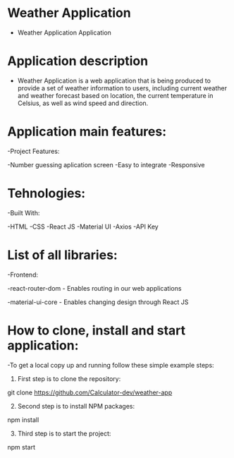 # Weather Application

- Weather Application Application

# Application description

- Weather Application is a web application that is being produced to provide a set of weather information to users, including current weather and weather forecast based on location, the current temperature in Celsius, as well as wind speed and direction.

# Application main features:

-Project Features:

-Number guessing aplication screen
-Easy to integrate
-Responsive

# Tehnologies:

-Built With:

-HTML
-CSS
-React JS
-Material UI
-Axios
-API Key


# List of all libraries:

-Frontend:

-react-router-dom - Enables routing in our web applications

-material-ui-core - Enables changing design through React JS

# How to clone, install and start application:

-To get a local copy up and running follow these simple example steps:

1. First step is to clone the repository:

git clone https://github.com/Calculator-dev/weather-app

2. Second step is to install NPM packages:

npm install

3. Third step is to start the project:

npm start